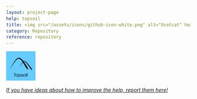 ```yaml
---
layout: project-page
help: topsoil
title: <img src="/assets/icons/github-icon-white.png" alt="Ocotcat" height="30" width="30"> Topsoil Repository
category: Repository
reference: repository
---
```


<a href="https://github.com/CIRDLES/Topsoil" target= "&#95;blank">
<img src="https://raw.githubusercontent.com/CIRDLES/DRAKE/master/logos/Topsoil/TopsoilLogo.png" alt="link to ET_Redux repository" height="80" width="80">
</a>

[*If you have ideas about how to improve the help, report them here!*](https://github.com/CIRDLES/Topsoil/issues/new)
